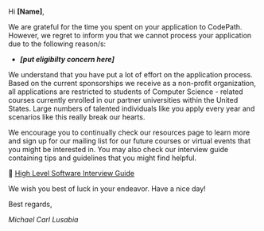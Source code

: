 Hi **[Name]**,

We are grateful for the time you spent on your application to CodePath. However, we regret to inform you that we cannot process your application due to the following reason/s:

- ***[put eligibilty concern here]*** 

We understand that you have put a lot of effort on the application process. Based on the current sponsorships we receive as a non-profit organization, all applications are restricted to students of Computer Science - related courses currently enrolled in our partner universities within the United States. Large numbers of talented individuals like you apply every year and scenarios like this really break our hearts.

We encourage you to continually check our resources page to learn more and sign up for our mailing list for our future courses or virtual events that you might be interested in. You may also check our interview guide containing tips and guidelines that you might find helpful.


:pushpin: [High Level Software Interview Guide](https://hackmd.io/@nesquena/HJN9k17sm?type=view)



We wish you best of luck in your endeavor. Have a nice day!

Best regards,

*Michael Carl Lusabia*
